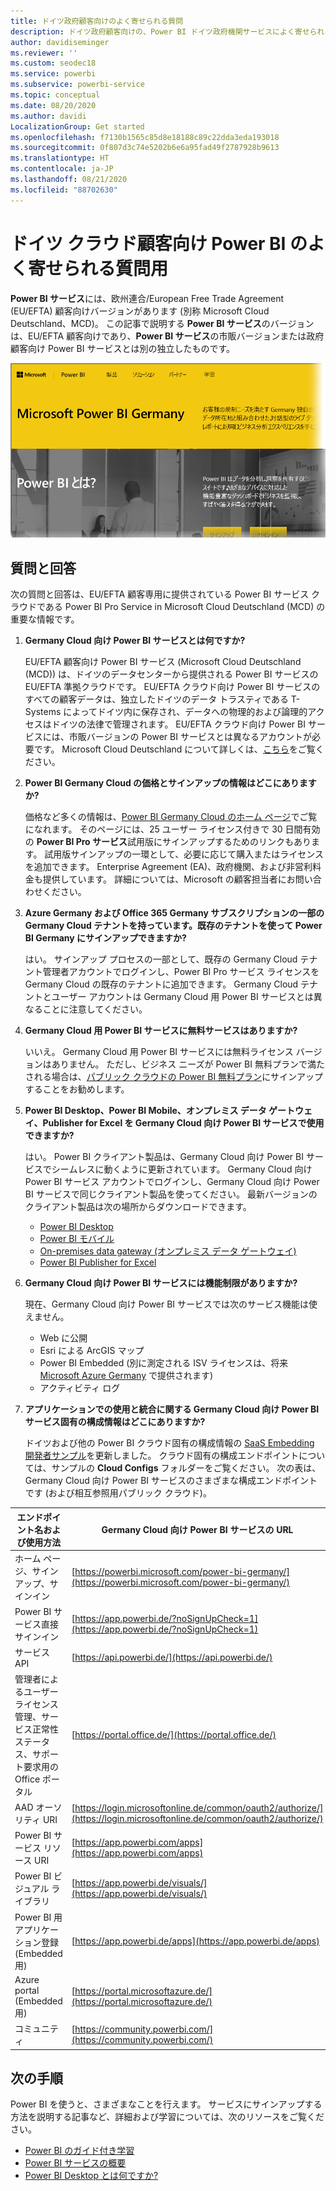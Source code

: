 ```yaml
---
title: ドイツ政府顧客向けのよく寄せられる質問
description: ドイツ政府顧客向けの、Power BI ドイツ政府機関サービスによく寄せられる質問への回答です
author: davidiseminger
ms.reviewer: ''
ms.custom: seodec18
ms.service: powerbi
ms.subservice: powerbi-service
ms.topic: conceptual
ms.date: 08/20/2020
ms.author: davidi
LocalizationGroup: Get started
ms.openlocfilehash: f7130b1565c85d8e18188c89c22dda3eda193018
ms.sourcegitcommit: 0f807d3c74e5202b6e6a95fad49f2787928b9613
ms.translationtype: HT
ms.contentlocale: ja-JP
ms.lasthandoff: 08/21/2020
ms.locfileid: "88702630"
---
```

# <a name="frequently-asked-questions-for-power-bi-for-germany-cloud-customers"></a>ドイツ クラウド顧客向け Power BI のよく寄せられる質問用
**Power BI サービス**には、欧州連合/European Free Trade Agreement (EU/EFTA) 顧客向けバージョンがあります (別称 Microsoft Cloud Deutschland、MCD)。 この記事で説明する **Power BI サービス**のバージョンは、EU/EFTA 顧客向けであり、**Power BI サービス**の市販バージョンまたは政府顧客向け Power BI サービスとは別の独立したものです。

![Microsoft Power BI Germany のホーム ページのスクリーンショット。](media/service-govde-faq/govde-faq_01.png)

## <a name="questions-and-answers"></a>質問と回答

次の質問と回答は、EU/EFTA 顧客専用に提供されている Power BI サービス クラウドである Power BI Pro Service in Microsoft Cloud Deutschland (MCD) の重要な情報です。

1. **Germany Cloud 向け Power BI サービスとは何ですか?**
   
   EU/EFTA 顧客向け Power BI サービス (Microsoft Cloud Deutschland (MCD)) は、ドイツのデータセンターから提供される Power BI サービスの EU/EFTA 準拠クラウドです。 EU/EFTA クラウド向け Power BI サービスのすべての顧客データは、独立したドイツのデータ トラスティである T-Systems によってドイツ内に保存され、データへの物理的および論理的アクセスはドイツの法律で管理されます。 EU/EFTA クラウド向け Power BI サービスには、市販バージョンの Power BI サービスとは異なるアカウントが必要です。 Microsoft Cloud Deutschland について詳しくは、[こちら](https://www.microsoft.com/trustcenter/cloudservices/nationalcloud)をご覧ください。
2. **Power BI Germany Cloud の価格とサインアップの情報はどこにありますか?**
   
   価格など多くの情報は、[Power BI Germany Cloud のホーム ページ](https://powerbi.microsoft.com/power-bi-germany/)でご覧になれます。 そのページには、25 ユーザー ライセンス付きで 30 日間有効の **Power BI Pro サービス**試用版にサインアップするためのリンクもあります。 試用版サインアップの一環として、必要に応じて購入またはライセンスを追加できます。 Enterprise Agreement (EA)、政府機関、および非営利料金も提供しています。 詳細については、Microsoft の顧客担当者にお問い合わせください。
3. **Azure Germany および Office 365 Germany サブスクリプションの一部の Germany Cloud テナントを持っています。既存のテナントを使って Power BI Germany にサインアップできますか?**
   
   はい。 サインアップ プロセスの一部として、既存の Germany Cloud テナント管理者アカウントでログインし、Power BI Pro サービス ライセンスを Germany Cloud の既存のテナントに追加できます。 Germany Cloud テナントとユーザー アカウントは Germany Cloud 用 Power BI サービスとは異なることに注意してください。
4. **Germany Cloud 用 Power BI サービスに無料サービスはありますか?**
   
   いいえ。 Germany Cloud 用 Power BI サービスには無料ライセンス バージョンはありません。 ただし、ビジネス ニーズが Power BI 無料プランで満たされる場合は、[パブリック クラウドの Power BI 無料プラン](https://powerbi.microsoft.com/get-started/)にサインアップすることをお勧めします。
5. **Power BI Desktop、Power BI Mobile、オンプレミス データ ゲートウェイ、Publisher for Excel を Germany Cloud 向け Power BI サービスで使用できますか?**
   
   はい。 Power BI クライアント製品は、Germany Cloud 向け Power BI サービスでシームレスに動くように更新されています。 Germany Cloud 向け Power BI サービス アカウントでログインし、Germany Cloud 向け Power BI サービスで同じクライアント製品を使ってください。 最新バージョンのクライアント製品は次の場所からダウンロードできます。
   
   * [Power BI Desktop](https://powerbi.microsoft.com/desktop/)
   * [Power BI モバイル](https://powerbi.microsoft.com/mobile/)
   * [On-premises data gateway (オンプレミス データ ゲートウェイ)](https://powerbi.microsoft.com/gateway/)
   * [Power BI Publisher for Excel](https://powerbi.microsoft.com/excel-dashboard-publisher/)
6. **Germany Cloud 向け Power BI サービスには機能制限がありますか?**
   
   現在、Germany Cloud 向け Power BI サービスでは次のサービス機能は使えません。
   
   * Web に公開
   * Esri による ArcGIS マップ
   * Power BI Embedded (別に測定される ISV ライセンスは、将来 [Microsoft Azure Germany](https://azure.microsoft.com/overview/clouds/germany/) で提供されます)
   * アクティビティ ログ

7. **アプリケーションでの使用と統合に関する Germany Cloud 向け Power BI サービス固有の構成情報はどこにありますか?**
   
   ドイツおよび他の Power BI クラウド固有の構成情報の [SaaS Embedding 開発者サンプル](https://github.com/Microsoft/PowerBI-Developer-Samples)を更新しました。 クラウド固有の構成エンドポイントについては、サンプルの **Cloud Configs** フォルダーをご覧ください。 次の表は、Germany Cloud 向け Power BI サービスのさまざまな構成エンドポイントです (および相互参照用パブリック クラウド)。

| **エンドポイント名および使用方法** | **Germany Cloud 向け Power BI サービスの URL** | **パブリック クラウドの同等の URL (相互参照)** |
| --- | --- | --- |
| ホーム ページ、サインアップ、サインイン |[https://powerbi.microsoft.com/power-bi-germany/](https://powerbi.microsoft.com/power-bi-germany/) |[https://powerbi.microsoft.com/](https://powerbi.microsoft.com/) |
| Power BI サービス直接サインイン |[https://app.powerbi.de/?noSignUpCheck=1](https://app.powerbi.de/?noSignUpCheck=1) |[https://app.powerbi.com/?noSignUpCheck=1](https://app.powerbi.com/?noSignUpCheck=1) |
| サービス API |[https://api.powerbi.de/](https://api.powerbi.de/) |[https://api.powerbi.com/](https://api.powerbi.com/) |
| 管理者によるユーザー ライセンス管理、サービス正常性ステータス、サポート要求用の Office ポータル |[https://portal.office.de/](https://portal.office.de/) |[https://portal.office.com/](https://portal.office.com/) |
| AAD オーソリティ URI |[https://login.microsoftonline.de/common/oauth2/authorize/](https://login.microsoftonline.de/common/oauth2/authorize/) |[https://login.microsoftonline.com/common/oauth2/authorize/](https://login.microsoftonline.com/common/oauth2/authorize/) |
| Power BI サービス リソース URI |[https://app.powerbi.com/apps](https://app.powerbi.com/apps) | |
| Power BI ビジュアル ライブラリ |[https://app.powerbi.de/visuals/](https://app.powerbi.de/visuals/) |[https://app.powerbi.com/visuals/](https://app.powerbi.com/visuals/) |
| Power BI 用アプリケーション登録 (Embedded 用) |[https://app.powerbi.de/apps](https://app.powerbi.de/apps) |[https://app.powerbi.com/apps](https://app.powerbi.com/apps) |
| Azure portal (Embedded 用) |[https://portal.microsoftazure.de/](https://portal.microsoftazure.de/) |[https://portal.azure.com/](https://portal.azure.com/) |
| コミュニティ |[https://community.powerbi.com/](https://community.powerbi.com/) |[https://community.powerbi.com/](https://community.powerbi.com/) |

## <a name="next-steps"></a>次の手順
Power BI を使うと、さまざまなことを行えます。 サービスにサインアップする方法を説明する記事など、詳細および学習については、次のリソースをご覧ください。

* [Power BI のガイド付き学習](../guided-learning/index.yml)
* [Power BI サービスの概要](../fundamentals/service-get-started.md)
* [Power BI Desktop とは何ですか?](../fundamentals/desktop-what-is-desktop.md)
